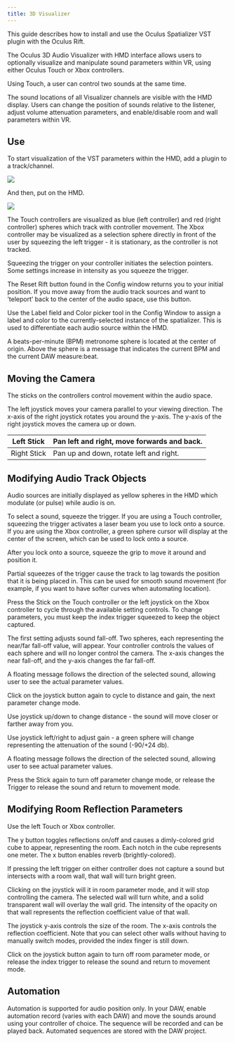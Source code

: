 ```yaml
---
title: 3D Visualizer
---
```


This guide describes how to install and use the Oculus Spatializer VST plugin with the Oculus Rift.

The Oculus 3D Audio Visualizer with HMD interface allows users to optionally visualize and manipulate sound parameters within VR, using either Oculus Touch or Xbox controllers.

Using Touch, a user can control two sounds at the same time.

The sound locations of all Visualizer channels are visible with the HMD display. Users can change the position of sounds relative to the listener, adjust volume attenuation parameters, and enable/disable room and wall parameters within VR.

## Use

To start visualization of the VST parameters within the HMD, add a plugin to a track/channel.

![](/images/documentationaudiosdklatestconceptsos-vst-visualizer-0.png)

And then, put on the HMD.

![](/images/documentationaudiosdklatestconceptsos-vst-visualizer-1.png)

The Touch controllers are visualized as blue (left controller) and red (right controller) spheres which track with controller movement. The Xbox controller may be visualized as a selection sphere directly in front of the user by squeezing the left trigger - it is stationary, as the controller is not tracked.

Squeezing the trigger on your controller initiates the selection pointers. Some settings increase in intensity as you squeeze the trigger.

The Reset Rift button found in the Config window returns you to your initial position. If you move away from the audio track sources and want to ’teleport’ back to the center of the audio space, use this button.

Use the Label field and Color picker tool in the Config Window to assign a label and color to the currently-selected instance of the spatializer. This is used to differentiate each audio source within the HMD.

A beats-per-minute (BPM) metronome sphere is located at the center of origin. Above the sphere is a message that indicates the current BPM and the current DAW measure:beat.

## Moving the Camera

The sticks on the controllers control movement within the audio space.

The left joystick moves your camera parallel to your viewing direction. The x-axis of the right joystick rotates you around the y-axis. The y-axis of the right joystick moves the camera up or down.

| Left Stick | Pan left and right, move forwards and back. |
|-------------|---------------------------------------------|
| Right Stick |   Pan up and down, rotate left and right.   |

## Modifying Audio Track Objects

Audio sources are initially displayed as yellow spheres in the HMD which modulate (or pulse) while audio is on.

To select a sound, squeeze the trigger. If you are using a Touch controller, squeezing the trigger activates a laser beam you use to lock onto a source. If you are using the Xbox controller, a green sphere cursor will display at the center of the screen, which can be used to lock onto a source.

After you lock onto a source, squeeze the grip to move it around and position it.

Partial squeezes of the trigger cause the track to lag towards the position that it is being placed in. This can be used for smooth sound movement (for example, if you want to have softer curves when automating location).

Press the Stick on the Touch controller or the left joystick on the Xbox controller to cycle through the available setting controls. To change parameters, you must keep the index trigger squeezed to keep the object captured.

The first setting adjusts sound fall-off. Two spheres, each representing the near/far fall-off value, will appear. Your controller controls the values of each sphere and will no longer control the camera. The x-axis changes the near fall-off, and the y-axis changes the far fall-off.

A floating message follows the direction of the selected sound, allowing user to see the actual parameter values.

Click on the joystick button again to cycle to distance and gain, the next parameter change mode.

Use joystick up/down to change distance - the sound will move closer or farther away from you.

Use joystick left/right to adjust gain - a green sphere will change representing the attenuation of the sound (-90/+24 db).

A floating message follows the direction of the selected sound, allowing user to see actual parameter values.

Press the Stick again to turn off parameter change mode, or release the Trigger to release the sound and return to movement mode.

## Modifying Room Reflection Parameters

Use the left Touch or Xbox controller.

The y button toggles reflections on/off and causes a dimly-colored grid cube to appear, representing the room. Each notch in the cube represents one meter. The x button enables reverb (brightly-colored).

If pressing the left trigger on either controller does not capture a sound but intersects with a room wall, that wall will turn bright green.

Clicking on the joystick will it in room parameter mode, and it will stop controlling the camera. The selected wall will turn white, and a solid transparent wall will overlay the wall grid. The intensity of the opacity on that wall represents the reflection coefficient value of that wall.

The joystick y-axis controls the size of the room. The x-axis controls the reflection coefficient. Note that you can select other walls without having to manually switch modes, provided the index finger is still down.

Click on the joystick button again to turn off room parameter mode, or release the index trigger to release the sound and return to movement mode.

## Automation

Automation is supported for audio position only. In your DAW, enable automation record (varies with each DAW) and move the sounds around using your controller of choice. The sequence will be recorded and can be played back. Automated sequences are stored with the DAW project.
